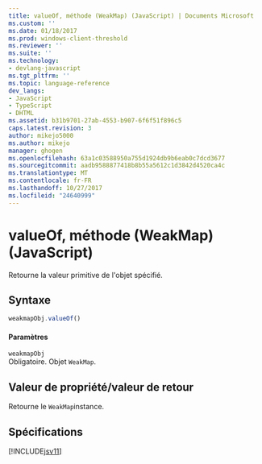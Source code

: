 ```yaml
---
title: valueOf, méthode (WeakMap) (JavaScript) | Documents Microsoft
ms.custom: ''
ms.date: 01/18/2017
ms.prod: windows-client-threshold
ms.reviewer: ''
ms.suite: ''
ms.technology:
- devlang-javascript
ms.tgt_pltfrm: ''
ms.topic: language-reference
dev_langs:
- JavaScript
- TypeScript
- DHTML
ms.assetid: b31b9701-27ab-4553-b907-6f6f51f896c5
caps.latest.revision: 3
author: mikejo5000
ms.author: mikejo
manager: ghogen
ms.openlocfilehash: 63a1c03588950a755d1924db9b6eab0c7dcd3677
ms.sourcegitcommit: aadb9588877418b8b55a5612c1d3842d4520ca4c
ms.translationtype: MT
ms.contentlocale: fr-FR
ms.lasthandoff: 10/27/2017
ms.locfileid: "24640999"
---
```

# <a name="valueof-method-weakmap-javascript"></a>valueOf, méthode (WeakMap) (JavaScript)
Retourne la valeur primitive de l'objet spécifié.  
  
## <a name="syntax"></a>Syntaxe  
  
```JavaScript  
weakmapObj.valueOf()  
```  
  
#### <a name="parameters"></a>Paramètres  
 `weakmapObj`  
 Obligatoire. Objet `WeakMap`.  
  
## <a name="property-valuereturn-value"></a>Valeur de propriété/valeur de retour  
 Retourne le `WeakMap`instance.  
  
## <a name="requirements"></a>Spécifications  
 [!INCLUDE[jsv11](../../javascript/reference/includes/jsv11-md.md)]